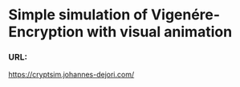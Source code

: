 # Simple simulation of Vigenére-Encryption with visual animation

### URL: 
https://cryptsim.johannes-dejori.com/
